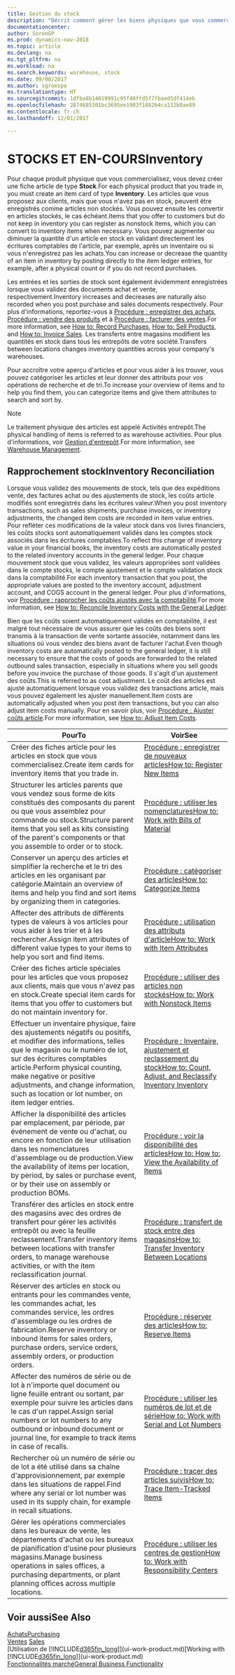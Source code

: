 ```yaml
---
title: Gestion du stock
description: "Décrit comment gérer les biens physiques que vous commercialisez, par exemple, la gestion du stock de votre entrepôt."
documentationcenter: 
author: SorenGP
ms.prod: dynamics-nav-2018
ms.topic: article
ms.devlang: na
ms.tgt_pltfrm: na
ms.workload: na
ms.search.keywords: warehouse, stock
ms.date: 09/08/2017
ms.author: sgroespe
ms.translationtype: HT
ms.sourcegitcommit: 1dfba8b14019991c95f40ffd5f7fbaed5df414eb
ms.openlocfilehash: 2874685301bc3695ee1903f1882b4ca132b8ae89
ms.contentlocale: fr-ch
ms.lasthandoff: 12/01/2017

---
```


# <a name="inventory"></a><span data-ttu-id="bc5c9-103">STOCKS ET EN-COURS</span><span class="sxs-lookup"><span data-stu-id="bc5c9-103">Inventory</span></span>
<span data-ttu-id="bc5c9-104">Pour chaque produit physique que vous commercialisez, vous devez créer une fiche article de type **Stock**.</span><span class="sxs-lookup"><span data-stu-id="bc5c9-104">For each physical product that you trade in, you must create an item card of type **Inventory**.</span></span> <span data-ttu-id="bc5c9-105">Les articles que vous proposez aux clients, mais que vous n'avez pas en stock, peuvent être enregistrés comme articles non stockés. Vous pouvez ensuite les convertir en articles stockés, le cas échéant.</span><span class="sxs-lookup"><span data-stu-id="bc5c9-105">Items that you offer to customers but do not keep in inventory you can register as nonstock items, which you can convert to inventory items when necessary.</span></span> <span data-ttu-id="bc5c9-106">Vous pouvez augmenter ou diminuer la quantité d'un article en stock en validant directement les écritures comptables de l'article, par exemple, après un inventaire ou si vous n'enregistrez pas les achats.</span><span class="sxs-lookup"><span data-stu-id="bc5c9-106">You can increase or decrease the quantity of an item in inventory by posting directly to the item ledger entries, for example, after a physical count or if you do not record purchases.</span></span>

<span data-ttu-id="bc5c9-107">Les entrées et les sorties de stock sont également évidemment enregistrées lorsque vous validez des documents achat et vente, respectivement.</span><span class="sxs-lookup"><span data-stu-id="bc5c9-107">Inventory increases and decreases are naturally also recorded when you post purchase and sales documents respectively.</span></span> <span data-ttu-id="bc5c9-108">Pour plus d'informations, reportez-vous à [Procédure : enregistrer des achats](purchasing-how-record-purchases.md), [Procédure : vendre des produits](sales-how-sell-products.md) et à [Procédure : facturer des ventes](sales-how-invoice-sales.md).</span><span class="sxs-lookup"><span data-stu-id="bc5c9-108">For more information, see [How to: Record Purchases](purchasing-how-record-purchases.md), [How to: Sell Products](sales-how-sell-products.md), and [How to: Invoice Sales](sales-how-invoice-sales.md).</span></span> <span data-ttu-id="bc5c9-109">Les transferts entre magasins modifient les quantités en stock dans tous les entrepôts de votre société.</span><span class="sxs-lookup"><span data-stu-id="bc5c9-109">Transfers between locations changes inventory quantities across your company's warehouses.</span></span>   

<span data-ttu-id="bc5c9-110">Pour accroître votre aperçu d'articles et pour vous aider à les trouver, vous pouvez catégoriser les articles et leur donner des attributs pour vos opérations de recherche et de tri.</span><span class="sxs-lookup"><span data-stu-id="bc5c9-110">To increase your overview of items and to help you find them, you can categorize items and give them attributes to search and sort by.</span></span>

> [!NOTE]
> <span data-ttu-id="bc5c9-111">Le traitement physique des articles est appelé Activités entrepôt.</span><span class="sxs-lookup"><span data-stu-id="bc5c9-111">The physical handling of items is referred to as warehouse activities.</span></span> <span data-ttu-id="bc5c9-112">Pour plus d'informations, voir [Gestion d'entrepôt](warehouse-manage-warehouse.md).</span><span class="sxs-lookup"><span data-stu-id="bc5c9-112">For more information, see [Warehouse Management](warehouse-manage-warehouse.md).</span></span>

## <a name="inventory-reconciliation"></a><span data-ttu-id="bc5c9-113">Rapprochement stock</span><span class="sxs-lookup"><span data-stu-id="bc5c9-113">Inventory Reconciliation</span></span>
<span data-ttu-id="bc5c9-114">Lorsque vous validez des mouvements de stock, tels que des expéditions vente, des factures achat ou des ajustements de stock, les coûts article modifiés sont enregistrés dans les écritures valeur.</span><span class="sxs-lookup"><span data-stu-id="bc5c9-114">When you post inventory transactions, such as sales shipments, purchase invoices, or inventory adjustments, the changed item costs are recorded in item value entries.</span></span> <span data-ttu-id="bc5c9-115">Pour refléter ces modifications de la valeur stock dans vos livres financiers, les coûts stocks sont automatiquement validés dans les comptes stock associés dans les écritures comptables.</span><span class="sxs-lookup"><span data-stu-id="bc5c9-115">To reflect this change of inventory value in your financial books, the inventory costs are automatically posted to the related inventory accounts in the general ledger.</span></span> <span data-ttu-id="bc5c9-116">Pour chaque mouvement stock que vous validez, les valeurs appropriées sont validées dans le compte stocks, le compte ajustement et le compte validation stock dans la comptabilité.</span><span class="sxs-lookup"><span data-stu-id="bc5c9-116">For each inventory transaction that you post, the appropriate values are posted to the inventory account, adjustment account, and COGS account in the general ledger.</span></span> <span data-ttu-id="bc5c9-117">Pour plus d'informations, voir [Procédure : rapprocher les coûts ajustés avec la comptabilité](finance-how-to-post-inventory-costs-to-the-general-ledger.md).</span><span class="sxs-lookup"><span data-stu-id="bc5c9-117">For more information, see [How to: Reconcile Inventory Costs with the General Ledger](finance-how-to-post-inventory-costs-to-the-general-ledger.md).</span></span>

<span data-ttu-id="bc5c9-118">Bien que les coûts soient automatiquement validés en comptabilité, il est malgré tout nécessaire de vous assurer que les coûts des biens sont transmis à la transaction de vente sortante associée, notamment dans les situations où vous vendez des biens avant de facturer l'achat.</span><span class="sxs-lookup"><span data-stu-id="bc5c9-118">Even though inventory costs are automatically posted to the general ledger, it is still necessary to ensure that the costs of goods are forwarded to the related outbound sales transaction, especially in situations where you sell goods before you invoice the purchase of those goods.</span></span> <span data-ttu-id="bc5c9-119">Il s'agit d'un ajustement des coûts.</span><span class="sxs-lookup"><span data-stu-id="bc5c9-119">This is referred to as cost adjustment.</span></span> <span data-ttu-id="bc5c9-120">Le coût des articles est ajusté automatiquement lorsque vous validez des transactions article, mais vous pouvez également les ajuster manuellement.</span><span class="sxs-lookup"><span data-stu-id="bc5c9-120">Item costs are automatically adjusted when you post item transactions, but you can also adjust item costs manually.</span></span> <span data-ttu-id="bc5c9-121">Pour en savoir plus, voir [Procédure : Ajuster coûts article](inventory-how-adjust-item-costs.md).</span><span class="sxs-lookup"><span data-stu-id="bc5c9-121">For more information, see [How to: Adjust Item Costs](inventory-how-adjust-item-costs.md).</span></span>

|<span data-ttu-id="bc5c9-122">Pour</span><span class="sxs-lookup"><span data-stu-id="bc5c9-122">To</span></span> |<span data-ttu-id="bc5c9-123">Voir</span><span class="sxs-lookup"><span data-stu-id="bc5c9-123">See</span></span> |
|---|----|
|<span data-ttu-id="bc5c9-124">Créer des fiches article pour les articles en stock que vous commercialisez.</span><span class="sxs-lookup"><span data-stu-id="bc5c9-124">Create item cards for inventory items that you trade in.</span></span>|[<span data-ttu-id="bc5c9-125">Procédure : enregistrer de nouveaux articles</span><span class="sxs-lookup"><span data-stu-id="bc5c9-125">How to: Register New Items</span></span>](inventory-how-register-new-items.md)|
|<span data-ttu-id="bc5c9-126">Structurer les articles parents que vous vendez sous forme de kits constitués des composants du parent ou que vous assemblez pour commande ou stock.</span><span class="sxs-lookup"><span data-stu-id="bc5c9-126">Structure parent items that you sell as kits consisting of the parent's components or that you assemble to order or to stock.</span></span>|[<span data-ttu-id="bc5c9-127">Procédure : utiliser les nomenclatures</span><span class="sxs-lookup"><span data-stu-id="bc5c9-127">How to: Work with Bills of Material</span></span>](inventory-how-work-BOMs.md)|
|<span data-ttu-id="bc5c9-128">Conserver un aperçu des articles et simplifier la recherche et le tri des articles en les organisant par catégorie.</span><span class="sxs-lookup"><span data-stu-id="bc5c9-128">Maintain an overview of items and help you find and sort items by organizing them in categories.</span></span>|[<span data-ttu-id="bc5c9-129">Procédure : catégoriser des articles</span><span class="sxs-lookup"><span data-stu-id="bc5c9-129">How to: Categorize Items</span></span>](inventory-how-categorize-items.md)|
|<span data-ttu-id="bc5c9-130">Affecter des attributs de différents types de valeurs à vos articles pour vous aider à les trier et à les rechercher.</span><span class="sxs-lookup"><span data-stu-id="bc5c9-130">Assign item attributes of different value types to your items to help you sort and find items.</span></span>|[<span data-ttu-id="bc5c9-131">Procédure : utilisation des attributs d'article</span><span class="sxs-lookup"><span data-stu-id="bc5c9-131">How to: Work with Item Attributes</span></span>](inventory-how-work-item-attributes.md)|
|<span data-ttu-id="bc5c9-132">Créer des fiches article spéciales pour les articles que vous proposez aux clients, mais que vous n'avez pas en stock.</span><span class="sxs-lookup"><span data-stu-id="bc5c9-132">Create special item cards for items that you offer to customers but do not maintain inventory for.</span></span>|[<span data-ttu-id="bc5c9-133">Procédure : utiliser des articles non stockés</span><span class="sxs-lookup"><span data-stu-id="bc5c9-133">How to: Work with Nonstock Items</span></span>](inventory-how-work-nonstock-items.md)|
|<span data-ttu-id="bc5c9-134">Effectuer un inventaire physique, faire des ajustements négatifs ou positifs, et modifier des informations, telles que le magasin ou le numéro de lot, sur des écritures comptables article.</span><span class="sxs-lookup"><span data-stu-id="bc5c9-134">Perform physical counting, make negative or positive adjustments, and change information, such as location or lot number, on item ledger entries.</span></span>|[<span data-ttu-id="bc5c9-135">Procédure : Inventaire, ajustement et reclassement du stock</span><span class="sxs-lookup"><span data-stu-id="bc5c9-135">How to: Count, Adjust, and Reclassify Inventory Inventory</span></span>](inventory-how-count-adjust-reclassify.md)|
|<span data-ttu-id="bc5c9-136">Afficher la disponibilité des articles par emplacement, par période, par événement de vente ou d'achat, ou encore en fonction de leur utilisation dans les nomenclatures d'assemblage ou de production.</span><span class="sxs-lookup"><span data-stu-id="bc5c9-136">View the availability of items per location, by period, by sales or purchase event, or by their use on assembly or production BOMs.</span></span>|[<span data-ttu-id="bc5c9-137">Procédure : voir la disponibilité des articles</span><span class="sxs-lookup"><span data-stu-id="bc5c9-137">How to: How to: View the Availability of Items</span></span>](inventory-how-availability-overview.md)|
|<span data-ttu-id="bc5c9-138">Transférer des articles en stock entre des magasins avec des ordres de transfert pour gérer les activités entrepôt ou avec la feuille reclassement.</span><span class="sxs-lookup"><span data-stu-id="bc5c9-138">Transfer inventory items between locations with transfer orders, to manage warehouse activities, or with the item reclassification journal.</span></span>|[<span data-ttu-id="bc5c9-139">Procédure : transfert de stock entre des magasins</span><span class="sxs-lookup"><span data-stu-id="bc5c9-139">How to: Transfer Inventory Between Locations</span></span>](inventory-how-transfer-between-locations.md)|
|<span data-ttu-id="bc5c9-140">Réserver des articles en stock ou entrants pour les commandes vente, les commandes achat, les commandes service, les ordres d'assemblage ou les ordres de fabrication.</span><span class="sxs-lookup"><span data-stu-id="bc5c9-140">Reserve inventory or inbound items for sales orders, purchase orders, service orders, assembly orders, or production orders.</span></span>|[<span data-ttu-id="bc5c9-141">Procédure : réserver des articles</span><span class="sxs-lookup"><span data-stu-id="bc5c9-141">How to: Reserve Items</span></span>](inventory-how-to-reserve-items.md)|
|<span data-ttu-id="bc5c9-142">Affecter des numéros de série ou de lot à n'importe quel document ou ligne feuille entrant ou sortant, par exemple pour suivre les articles dans le cas d'un rappel.</span><span class="sxs-lookup"><span data-stu-id="bc5c9-142">Assign serial numbers or lot numbers to any outbound or inbound document or journal line, for example to track items in case of recalls.</span></span>|[<span data-ttu-id="bc5c9-143">Procédure : utiliser les numéros de lot et de série</span><span class="sxs-lookup"><span data-stu-id="bc5c9-143">How to: Work with Serial and Lot Numbers</span></span>](inventory-how-work-item-tracking.md)|
|<span data-ttu-id="bc5c9-144">Rechercher où un numéro de série ou de lot a été utilisé dans sa chaîne d'approvisionnement, par exemple dans les situations de rappel.</span><span class="sxs-lookup"><span data-stu-id="bc5c9-144">Find where any serial or lot number was used in its supply chain, for example in recall situations.</span></span>|[<span data-ttu-id="bc5c9-145">Procédure : tracer des articles suivis</span><span class="sxs-lookup"><span data-stu-id="bc5c9-145">How to: Trace Item-Tracked Items</span></span>](inventory-how-to-trace-item-tracked-items.md)|
|<span data-ttu-id="bc5c9-146">Gérer les opérations commerciales dans les bureaux de vente, les départements d'achat ou les bureaux de planification d'usine pour plusieurs magasins.</span><span class="sxs-lookup"><span data-stu-id="bc5c9-146">Manage business operations in sales offices, a purchasing departments, or plant planning offices across multiple locations.</span></span>|[<span data-ttu-id="bc5c9-147">Procédure : utiliser les centres de gestion</span><span class="sxs-lookup"><span data-stu-id="bc5c9-147">How to: Work with Responsibility Centers</span></span>](inventory-responsibility-centers.md)|

## <a name="see-also"></a><span data-ttu-id="bc5c9-148">Voir aussi</span><span class="sxs-lookup"><span data-stu-id="bc5c9-148">See Also</span></span>  
[<span data-ttu-id="bc5c9-149">Achats</span><span class="sxs-lookup"><span data-stu-id="bc5c9-149">Purchasing</span></span>](purchasing-manage-purchasing.md)  
<span data-ttu-id="bc5c9-150">[Ventes](sales-manage-sales.md)  </span><span class="sxs-lookup"><span data-stu-id="bc5c9-150">[Sales](sales-manage-sales.md)  </span></span>  
<span data-ttu-id="bc5c9-151">[Utilisation de [!INCLUDE[d365fin_long](includes/d365fin_long_md.md)]](ui-work-product.md)</span><span class="sxs-lookup"><span data-stu-id="bc5c9-151">[Working with [!INCLUDE[d365fin_long](includes/d365fin_long_md.md)]](ui-work-product.md)</span></span>  
[<span data-ttu-id="bc5c9-152">Fonctionnalités marché</span><span class="sxs-lookup"><span data-stu-id="bc5c9-152">General Business Functionality</span></span>](ui-across-business-areas.md)

##

